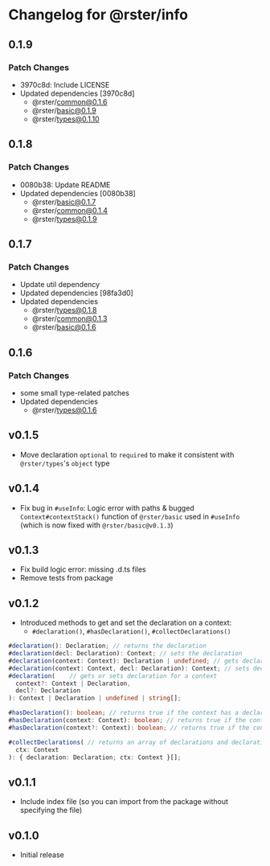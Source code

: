 # Changelog for @rster/info

## 0.1.9

### Patch Changes

- 3970c8d: Include LICENSE
- Updated dependencies [3970c8d]
  - @rster/common@0.1.6
  - @rster/basic@0.1.9
  - @rster/types@0.1.10

## 0.1.8

### Patch Changes

- 0080b38: Update README
- Updated dependencies [0080b38]
  - @rster/basic@0.1.7
  - @rster/common@0.1.4
  - @rster/types@0.1.9

## 0.1.7

### Patch Changes

- Update util dependency
- Updated dependencies [98fa3d0]
- Updated dependencies
  - @rster/types@0.1.8
  - @rster/common@0.1.3
  - @rster/basic@0.1.6

## 0.1.6

### Patch Changes

- some small type-related patches
- Updated dependencies
  - @rster/types@0.1.6

## v0.1.5

- Move declaration `optional` to `required` to make it consistent with `@rster/types`'s `object` type

## v0.1.4

- Fix bug in `#useInfo`: Logic error with paths & bugged `Context#contextStack()` function of `@rster/basic` used in `#useInfo` (which is now fixed with `@rster/basic@v0.1.3`)

## v0.1.3

- Fix build logic error: missing .d.ts files
- Remove tests from package

## v0.1.2

- Introduced methods to get and set the declaration on a context:
  - `#declaration()`, `#hasDeclaration()`, `#collectDeclarations()`

```typescript
#declaration(): Declaration; // returns the declaration
#declaration(decl: Declaration): Context; // sets the declaration
#declaration(context: Context): Declaration | undefined; // gets declaration for a context
#declaration(context: Context, decl: Declaration): Context; // sets declaration for a context
#declaration(    // gets or sets declaration for a context
  context?: Context | Declaration,
  decl?: Declaration
): Context | Declaration | undefined | string[];

#hasDeclaration(): boolean; // returns true if the context has a declaration
#hasDeclaration(context: Context): boolean; // returns true if the context has a declaration
#hasDeclaration(context?: Context): boolean; // returns true if the context has a declaration

#collectDeclarations( // returns an array of declarations and declarations for child contexts
  ctx: Context
): { declaration: Declaration; ctx: Context }[];
```

## v0.1.1

- Include index file (so you can import from the package without specifying the file)

## v0.1.0

- Initial release
